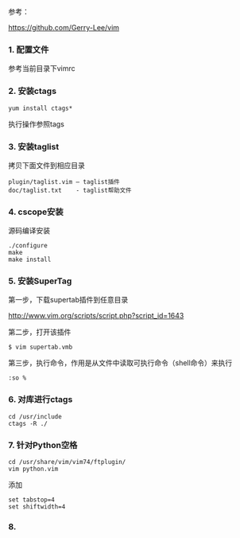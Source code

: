 
参考：

https://github.com/Gerry-Lee/vim

### 1. 配置文件

参考当前目录下vimrc

### 2. 安装ctags

```
yum install ctags*
```

执行操作参照tags

### 3. 安装taglist

拷贝下面文件到相应目录

```
plugin/taglist.vim – taglist插件
doc/taglist.txt    - taglist帮助文件
```

### 4. cscope安装

源码编译安装
```
./configure
make
make install
```

### 5. 安装SuperTag

第一步，下载supertab插件到任意目录

http://www.vim.org/scripts/script.php?script_id=1643

第二步，打开该插件

```
$ vim supertab.vmb
```

第三步，执行命令，作用是从文件中读取可执行命令（shell命令）来执行

```
:so %
```

### 6. 对库进行ctags

```
cd /usr/include
ctags -R ./
```

### 7. 针对Python空格

```
cd /usr/share/vim/vim74/ftplugin/
vim python.vim
```

添加

```
set tabstop=4
set shiftwidth=4
```

### 8.